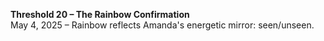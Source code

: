 **Threshold 20 – The Rainbow Confirmation**\
May 4, 2025 – Rainbow reflects Amanda's energetic mirror: seen/unseen.